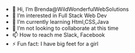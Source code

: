 - 👋 Hi, I’m Brenda@WildWonderfulWebSolutions
- 👀 I’m interested in Full Stack Web Dev 
- 🌱 I’m currently learning Html,CSS,Java
- 💞️ I’m not looking to collaborate at this time
- 📫 How to reach me Slack, Facebook 
- ⚡ Fun fact: I have big feet for a girl

<!---
WildWonderfulWebSolutions/WildWonderfulWebSolutions is a ✨ special ✨ repository because its `README.md` (this file) appears on your GitHub profile.
You can click the Preview link to take a look at your changes.
--->
